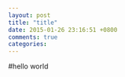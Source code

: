 ```yaml
---
layout: post
title: "title"
date: 2015-01-26 23:16:51 +0800
comments: true
categories: 
---
```

#hello world